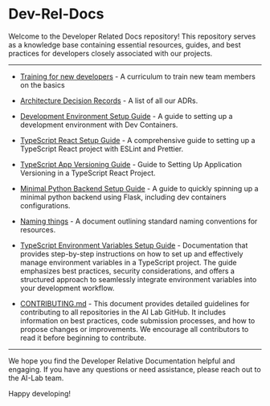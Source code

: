 # Dev-Rel-Docs

Welcome to the Developer Related Docs repository! This repository serves as a
knowledge base containing essential resources, guides, and best practices for
developers closely associated with our projects.

---

* [Training for new
  developers](https://github.com/ai-cfia/dev-rel-docs/blob/main/TRAINING.md) - A
  curriculum to train new team members on the basics

* [Architecture Decision
  Records](https://github.com/ai-cfia/dev-rel-docs/blob/main/adr/index.md) - A
  list of all our ADRs.

* [Development Environment Setup
  Guide](https://github.com/ai-cfia/dev-rel-docs/blob/main/Development-Environment-Setup-Guide/DEV-ENV-SETUP.md)
  \- A guide to setting up a development environment with Dev Containers.

* [TypeScript React Setup
  Guide](https://github.com/ai-cfia/dev-rel-docs/blob/main/TypeScript-React-Setup-Guide/REACTSETUP.md)
  \- A comprehensive guide to setting up a TypeScript React project with ESLint
  and Prettier.

* [TypeScript App Versioning
  Guide](https://github.com/ai-cfia/dev-rel-docs/blob/main/TypeScript-AppVersion/APPVERSION-SETUP.md)
  \- Guide to Setting Up Application Versioning in a TypeScript React Project.

* [Minimal Python Backend Setup
  Guide](https://github.com/ai-cfia/dev-rel-docs/blob/main/Minimal-Backend-Setup-Guides/PYTHON-BACKEND-SETUP.md)
  \- A guide to quickly spinning up a minimal python backend using Flask,
  including dev containers configurations.

* [Naming
  things](https://github.com/ai-cfia/dev-rel-docs/blob/main/adr/008-naming-convention.md)
  \- A document outlining standard naming conventions for resources.

* [TypeScript Environment Variables Setup
  Guide](https://github.com/ai-cfia/dev-rel-docs/blob/main/TypeScript-EnvironmentVariables/ENVIRONMENT-VARIABLES-SETUP.md)
  \- Documentation that provides step-by-step instructions on how to set up and
  effectively manage environment variables in a TypeScript project. The guide
  emphasizes best practices, security considerations, and offers a structured
  approach to seamlessly integrate environment variables into your development
  workflow.

* [CONTRIBUTING.md](https://github.com/ai-cfia/.github/blob/main/profile/CONTRIBUTING.md)
  \- This document provides detailed guidelines for contributing to all
  repositories in the AI Lab GitHub. It includes information on best practices,
  code submission processes, and how to propose changes or improvements. We
  encourage all contributors to read it before beginning to contribute.

---

We hope you find the Developer Relative Documentation helpful and engaging. If
you have any questions or need assistance, please reach out to the AI-Lab team.

Happy developing!
